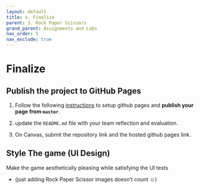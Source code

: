 ```yaml
---
layout: default
title: e. Finalize
parent: 3. Rock Paper Scissors
grand_parent: Assignments and Labs
nav_order: 5
nav_exclude: true
---
```

# Finalize
## Publish the project to GitHub Pages
1. Follow the following [instructions](https://help.github.com/en/enterprise/2.13/user/articles/configuring-a-publishing-source-for-github-pages#enabling-github-pages-to-publish-your-site-from-master-or-gh-pages) to setup github pages and **publish your page from `master`**.

2. update the `README.md` file with your team reflection and evaluation.

3. On Canvas, submit the repository link and the hosted github pages link.


## Style The game (UI Design)
Make the game aesthetically pleasing while satisfying the UI tests
* (just adding Rock Paper Scissor images doesn’t count ☺)